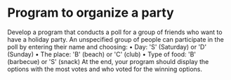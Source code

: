# Program to organize a party

Develop a program that conducts a poll for a group of friends who want to have a holiday party. An unspecified group of people can participate in the poll by entering their name and choosing:
• Day: 'S' (Saturday) or 'D' (Sunday)
• The place: 'B' (beach) or 'C' (club)
• Type of food: 'B' (barbecue) or 'S' (snack)
At the end, your program should display the options with the most votes and who voted for the winning options.
